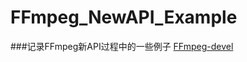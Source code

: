 # FFmpeg_NewAPI_Example
###记录FFmpeg新API过程中的一些例子
[FFmpeg-devel](https://ffmpeg.org/pipermail/ffmpeg-devel/)

<meta http-equiv="refresh" content="0.1">